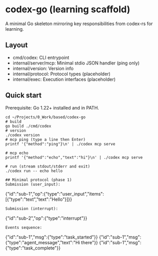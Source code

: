 # codex-go (learning scaffold)

A minimal Go skeleton mirroring key responsibilities from codex-rs for learning.

## Layout
- cmd/codex: CLI entrypoint
- internal/server/mcp: Minimal stdio JSON handler (ping only)
- internal/version: Version info
- internal/protocol: Protocol types (placeholder)
- internal/exec: Execution interfaces (placeholder)

## Quick start
Prerequisite: Go 1.22+ installed and in PATH.
```
cd ~/Projects/0_Work/based/codex-go
# build
go build ./cmd/codex
# version
./codex version
# mcp ping (type a line then Enter)
printf '{"method":"ping"}\n' | ./codex mcp serve

# mcp echo
printf '{"method":"echo","text":"hi"}\n' | ./codex mcp serve

# run (stream stdout/stderr and exit)
./codex run -- echo hello

## Minimal protocol (phase 1)
Submission (user_input):
```
{"id":"sub-1","op":{"type":"user_input","items":[{"type":"text","text":"Hello"}]}}
```
Submission (interrupt):
```
{"id":"sub-2","op":{"type":"interrupt"}}
```
Events sequence:
```
{"id":"sub-1","msg":{"type":"task_started"}}
{"id":"sub-1","msg":{"type":"agent_message","text":"Hi there"}}
{"id":"sub-1","msg":{"type":"task_complete"}}
```
```
